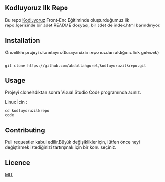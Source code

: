 ## Kodluyoruz Ilk Repo

Bu repo [Kodluyoruz](http://google.com) Front-End Eğitiminde oluşturduğumuz ilk repo.İçerisinde bir adet README dosyası, bir adet de index.html barındırıyor.

## Installation

Öncelikle projeyi clonelayın.(Buraya sizin reponuzdan aldığınız link gelecek)

```

git clone https://github.com/abdullahgurel/kodluyoruzilkrepo.git

```

## Usage 

Projeyi cloneladıktan sonra Visual Studio Code programında açınız.

Linux İçin : 
```
cd kodluyoruzilkrepo
code
```
## Contributing

Pull requestler kabul edilir.Büyük değişiklikler için, lütfen önce neyi değiştirmek istediğinizi tartırşmak için bir konu seçiniz.

## Licence 

[MIT](http://google.com)
